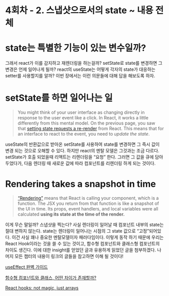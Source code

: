 # 4회차 - 2. 스냅샷으로서의 state ~ 내용 전체

# state는 특별한 기능이 있는 변수일까?

그래서 react가 이를 감지하고 재렌더링을 하는걸까? setState로 state를 변경하면 그 변경은 언제 일어나게 될까? react의 useState는 어떻게 각자의 state가 대응하는 setter를 사용할지를 알까? 이번 장에서는 이런 의문들에 대해 답을 해보도록 하자.

# setState를 하면 일어나는 일

> You might think of your user interface as changing directly in response to the user event like a click. In React, it works a little differently from this mental model. On the previous page, you saw that [setting state requests a re-render](https://react-ko.dev/learn/render-and-commit#step-1-trigger-a-render) from React. This means that for an interface to react to the event, you need to *update the state*.
> 

useState의 반환값으로 받아온 setState를 사용하여 state를 변경하면 그 즉시 값이 변경 되는 것으로 오해할 수 있다. 하지만 react의 멘탈 모델은 그것과는 조금 다르다. setState가 호출 되었을때 리액트는 리렌더링을 “요청” 한다. 그러면 그 값을 큐에 담아두었다가, 다음 렌더링 때 새로운 값에 따라 컴포넌트를 리렌더링 하게 되는 것이다.

# **Rendering takes a snapshot in time**

> [“Rendering”](https://react-ko.dev/learn/render-and-commit#step-2-react-renders-your-components) means that React is calling your component, which is a function. The JSX you return from that function is like a snapshot of the UI in time. Its props, event handlers, and local variables were all calculated **using its state at the time of the render.**
> 

이게 무슨 말일까? 스냅샷을 찍는다?
사실 렌더링이 일어날 때 컴포넌트 내부의 state는 절대 변하지 않는다. state는 렌더링이 일어나는 시점의 그 state 값으로 “고정”되어있다. 이건 사실 꽤나 중요한 멘탈모델이자 패러다임이다. 이렇게 동작 하기 때문에 우리는 React Hook이라는 것을 쓸 수 있는 것이고, 함수형 컴포넌트와 클래스형 컴포넌트의 차이도 생긴다. 
이에 대한 insight를 얻었던 글과 유용하게 읽었던 글을 첨부하겠다. 나머지 모든 챕터의 내용이 링크의 글들을 참고하면 이해 될 것이다!

[useEffect 완벽 가이드](https://overreacted.io/ko/a-complete-guide-to-useeffect/)

[함수형 컴포넌트와 클래스, 어떤 차이가 존재할까?](https://overreacted.io/ko/how-are-function-components-different-from-classes/)

[React hooks: not magic, just arrays](https://medium.com/@ryardley/react-hooks-not-magic-just-arrays-cd4f1857236e)